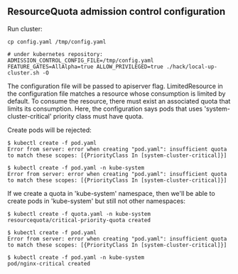 ## ResourceQuota admission control configuration

Run cluster:

```
cp config.yaml /tmp/config.yaml

# under kubernetes repository:
ADMISSION_CONTROL_CONFIG_FILE=/tmp/config.yaml FEATURE_GATES=AllAlpha=true ALLOW_PRIVILEGED=true ./hack/local-up-cluster.sh -O
```

The configuration file will be passed to apiserver flag. LimitedResource in the
configuration file matches a resource whose consumption is limited by default.
To consume the resource, there must exist an associated quota that limits its
consumption. Here, the configuration says pods that uses 'system-cluster-critical'
priority class must have quota.

Create pods will be rejected:

```
$ kubectl create -f pod.yaml
Error from server: error when creating "pod.yaml": insufficient quota to match these scopes: [{PriorityClass In [system-cluster-critical]}]

$ kubectl create -f pod.yaml -n kube-system
Error from server: error when creating "pod.yaml": insufficient quota to match these scopes: [{PriorityClass In [system-cluster-critical]}]
```

If we create a quota in 'kube-system' namespace, then we'll be able to create pods
in 'kube-system' but still not other namespaces:


```
$ kubectl create -f quota.yaml -n kube-system
resourcequota/critical-priority-quota created

$ kubectl create -f pod.yaml
Error from server: error when creating "pod.yaml": insufficient quota to match these scopes: [{PriorityClass In [system-cluster-critical]}]

$ kubectl create -f pod.yaml -n kube-system
pod/nginx-critical created
```
